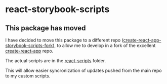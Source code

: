 # react-storybook-scripts

## This package has moved

I have decided to move this package to a different repo ([create-react-app-storybook-scripts-fork](https://github.com/thtliife/create-react-app-storybook-scripts-fork)),
to allow me to develop in a fork of the excellent
[create-react-app](https://github.com/facebookincubator/create-react-app) repo.

The actual scripts are in the [react-scripts](https://github.com/thtliife/create-react-app-storybook-scripts-fork/tree/master/packages/react-scripts)
folder.

This will allow easier syncronization of updates pushed from the main repo to my
custom scripts.
